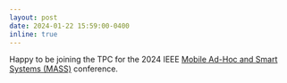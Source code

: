 ```yaml
---
layout: post
date: 2024-01-22 15:59:00-0400
inline: true
---
```


Happy to be joining the TPC for the 2024 IEEE [Mobile Ad-Hoc and Smart Systems (MASS)](https://sites.google.com/view/ieee-mass-2024) conference. 